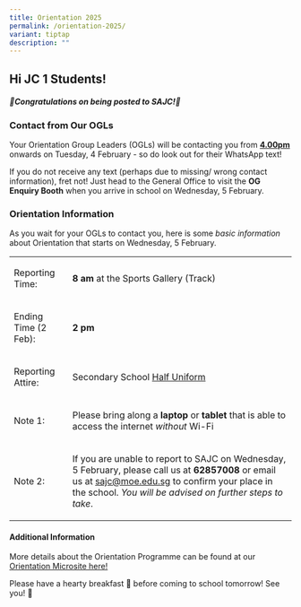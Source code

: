 ```yaml
---
title: Orientation 2025
permalink: /orientation-2025/
variant: tiptap
description: ""
---
```

<h2><strong>Hi JC 1 Students!</strong></h2>
<p></p>
<h5><strong>🎉Congratulations on being posted to SAJC!🎉</strong></h5>
<p></p>
<p></p>
<h3>Contact from Our OGLs</h3>
<p>Your Orientation Group Leaders (OGLs) will be contacting you from <strong><u>4.00pm</u></strong> onwards
on Tuesday, 4 February - so do look out for their WhatsApp text!</p>
<p>If you do not receive any text (perhaps due to missing/ wrong contact
information), fret not! Just head to the General Office to visit the <strong>OG Enquiry Booth</strong> when
you arrive in school on Wednesday, 5 February.</p>
<p></p>
<h3>Orientation Information</h3>
<p>As you wait for your OGLs to contact you, here is some <em>basic information</em> about
Orientation that starts on Wednesday, 5 February.</p>
<table style="minWidth: 50px">
<colgroup>
<col>
<col>
</colgroup>
<tbody>
<tr>
<td rowspan="1" colspan="1">
<p>Reporting Time:</p>
</td>
<td rowspan="1" colspan="1">
<p><strong>8 am</strong> at the Sports Gallery (Track)</p>
</td>
</tr>
<tr>
<td rowspan="1" colspan="1">
<p>Ending Time (2 Feb):</p>
</td>
<td rowspan="1" colspan="1">
<p><strong>2 pm</strong>
</p>
</td>
</tr>
<tr>
<td rowspan="1" colspan="1">
<p>Reporting Attire:</p>
</td>
<td rowspan="1" colspan="1">
<p>Secondary School <u>Half Uniform</u>
</p>
</td>
</tr>
<tr>
<td rowspan="1" colspan="1">
<p>Note 1:</p>
</td>
<td rowspan="1" colspan="1">
<p>Please bring along a <strong>laptop</strong> or <strong>tablet</strong> that
is able to access the internet <em>without </em>Wi-Fi</p>
</td>
</tr>
<tr>
<td rowspan="1" colspan="1">
<p>Note 2:</p>
</td>
<td rowspan="1" colspan="1">
<p>If you are unable to report to SAJC on Wednesday, 5 February, please call
us at <strong>62857008</strong> or email us at <a href="mailto:sajc@moe.edu.sg" rel="noopener noreferrer nofollow" target="_blank">sajc@moe.edu.sg</a> to confirm your place
in the school. <em>You will be advised on further steps to take</em>.</p>
</td>
</tr>
</tbody>
</table>
<p></p>
<h4>Additional Information</h4>
<p>More details about the Orientation Programme can be found at our <a href="https://sites.google.com/moe.edu.sg/sajc/home" rel="noopener noreferrer nofollow" target="_blank">Orientation Microsite here!</a>
</p>
<p>Please have a hearty breakfast 🥞 before coming to school tomorrow! See
you! 🤗</p>
<p></p>
<p></p>